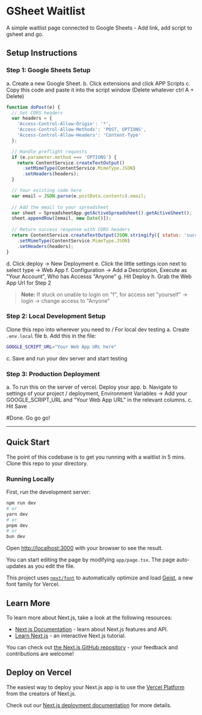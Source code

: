 # GSheet Waitlist

A simple waitlist page connected to Google Sheets - Add link, add script to gsheet and go.

## Setup Instructions

### Step 1: Google Sheets Setup

a. Create a new Google Sheet.
b. Click extensions and click APP Scripts
c. Copy this code and paste it into the script window (Delete whatever ctrl A + Delete)

```javascript
function doPost(e) {
  // Set CORS headers
  var headers = {
    'Access-Control-Allow-Origin': '*',
    'Access-Control-Allow-Methods': 'POST, OPTIONS',
    'Access-Control-Allow-Headers': 'Content-Type'
  };

  // Handle preflight requests
  if (e.parameter.method === 'OPTIONS') {
    return ContentService.createTextOutput()
      .setMimeType(ContentService.MimeType.JSON)
      .setHeaders(headers);
  }

  // Your existing code here
  var email = JSON.parse(e.postData.contents).email;
  
  // Add the email to your spreadsheet
  var sheet = SpreadsheetApp.getActiveSpreadsheet().getActiveSheet();
  sheet.appendRow([email, new Date()]);
  
  // Return success response with CORS headers
  return ContentService.createTextOutput(JSON.stringify({ status: 'success' }))
    .setMimeType(ContentService.MimeType.JSON)
    .setHeaders(headers);
}
```

d. Click deploy -> New Deployment
e. Click the little settings icon next to select type -> Web App
f. Configuration -> Add a Description, Execute as "Your Account", Who has Accesss "Anyone"
g. Hit Deploy 
h. Grab the Web App Url for Step 2

> **Note:** If stuck on unable to login on "f", for access set "yourself" -> login -> change access to "Anyone"

### Step 2: Local Development Setup

Clone this repo into wherever you need to / For local dev testing 
a. Create `.env.local` file
b. Add this in the file:
```bash
GOOGLE_SCRIPT_URL="Your Web App URL here"
```
c. Save and run your dev server and start testing

### Step 3: Production Deployment

a. To run this on the server of vercel. Deploy your app. 
b. Navigate to settings of your project / deployment, Environment Variables -> Add your GOOGLE_SCRIPT_URL and "Your Web App URL" in the relevant columns. 
c. Hit Save

#Done. Go go go!

---

## Quick Start

The point of this codebase is to get you running with a waitlist in 5 mins. Clone this repo to your directory.

### Running Locally

First, run the development server:

```bash
npm run dev
# or
yarn dev
# or
pnpm dev
# or
bun dev
```

Open [http://localhost:3000](http://localhost:3000) with your browser to see the result.

You can start editing the page by modifying `app/page.tsx`. The page auto-updates as you edit the file.

This project uses [`next/font`](https://nextjs.org/docs/app/building-your-application/optimizing/fonts) to automatically optimize and load [Geist](https://vercel.com/font), a new font family for Vercel.

## Learn More

To learn more about Next.js, take a look at the following resources:

- [Next.js Documentation](https://nextjs.org/docs) - learn about Next.js features and API.
- [Learn Next.js](https://nextjs.org/learn) - an interactive Next.js tutorial.

You can check out [the Next.js GitHub repository](https://github.com/vercel/next.js) - your feedback and contributions are welcome!

## Deploy on Vercel

The easiest way to deploy your Next.js app is to use the [Vercel Platform](https://vercel.com/new?utm_medium=default-template&filter=next.js&utm_source=create-next-app&utm_campaign=create-next-app-readme) from the creators of Next.js.

Check out our [Next.js deployment documentation](https://nextjs.org/docs/app/building-your-application/deploying) for more details.
